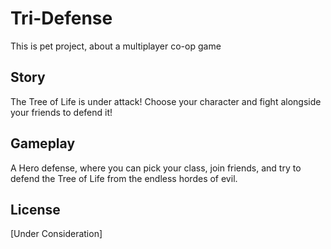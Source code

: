 # Tri-Defense

This is pet project, about a multiplayer co-op game

## Story

The Tree of Life is under attack! 
Choose your character and fight alongside your friends to defend it!

## Gameplay

A Hero defense, where you can pick your class, join friends, and try to defend
the Tree of Life from the endless hordes of evil.

## License

[Under Consideration]
